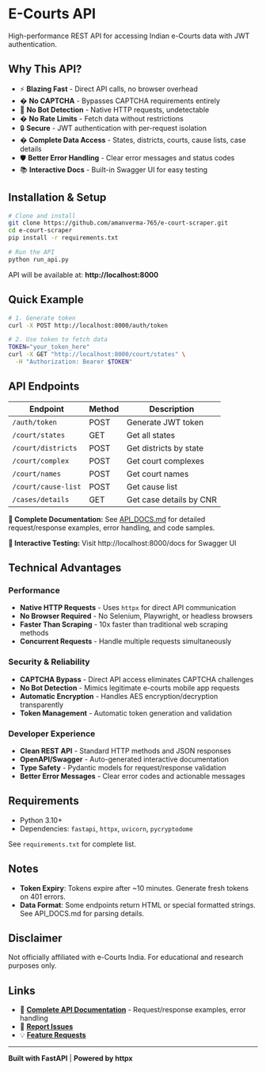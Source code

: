 # E-Courts API

High-performance REST API for accessing Indian e-Courts data with JWT authentication.

## Why This API?

- ⚡ **Blazing Fast** - Direct API calls, no browser overhead
- � **No CAPTCHA** - Bypasses CAPTCHA requirements entirely
- 🤖 **No Bot Detection** - Native HTTP requests, undetectable
- � **No Rate Limits** - Fetch data without restrictions
- 🔒 **Secure** - JWT authentication with per-request isolation
- � **Complete Data Access** - States, districts, courts, cause lists, case details
- 🛡️ **Better Error Handling** - Clear error messages and status codes
- 📚 **Interactive Docs** - Built-in Swagger UI for easy testing

## Installation & Setup

```bash
# Clone and install
git clone https://github.com/amanverma-765/e-court-scraper.git
cd e-court-scraper
pip install -r requirements.txt

# Run the API
python run_api.py
```

API will be available at: **http://localhost:8000**

## Quick Example

```bash
# 1. Generate token
curl -X POST http://localhost:8000/auth/token

# 2. Use token to fetch data
TOKEN="your_token_here"
curl -X GET "http://localhost:8000/court/states" \
  -H "Authorization: Bearer $TOKEN"
```

## API Endpoints

| Endpoint | Method | Description |
|----------|--------|-------------|
| `/auth/token` | POST | Generate JWT token |
| `/court/states` | GET | Get all states |
| `/court/districts` | POST | Get districts by state |
| `/court/complex` | POST | Get court complexes |
| `/court/names` | POST | Get court names |
| `/court/cause-list` | POST | Get cause list |
| `/cases/details` | GET | Get case details by CNR |

**📖 Complete Documentation:** See [API_DOCS.md](API_DOCS.md) for detailed request/response examples, error handling, and code samples.

**🎯 Interactive Testing:** Visit http://localhost:8000/docs for Swagger UI

## Technical Advantages

### Performance
- **Native HTTP Requests** - Uses `httpx` for direct API communication
- **No Browser Required** - No Selenium, Playwright, or headless browsers
- **Faster Than Scraping** - 10x faster than traditional web scraping methods
- **Concurrent Requests** - Handle multiple requests simultaneously

### Security & Reliability
- **CAPTCHA Bypass** - Direct API access eliminates CAPTCHA challenges
- **No Bot Detection** - Mimics legitimate e-courts mobile app requests
- **Automatic Encryption** - Handles AES encryption/decryption transparently
- **Token Management** - Automatic token generation and validation

### Developer Experience
- **Clean REST API** - Standard HTTP methods and JSON responses
- **OpenAPI/Swagger** - Auto-generated interactive documentation
- **Type Safety** - Pydantic models for request/response validation
- **Better Error Messages** - Clear error codes and actionable messages

## Requirements

- Python 3.10+
- Dependencies: `fastapi`, `httpx`, `uvicorn`, `pycryptodome`

See `requirements.txt` for complete list.

## Notes

- **Token Expiry**: Tokens expire after ~10 minutes. Generate fresh tokens on 401 errors.
- **Data Format**: Some endpoints return HTML or special formatted strings. See API_DOCS.md for parsing details.

## Disclaimer

Not officially affiliated with e-Courts India. For educational and research purposes only.

## Links

- 📖 **[Complete API Documentation](API_DOCS.md)** - Request/response examples, error handling
- 🐛 **[Report Issues](https://github.com/amanverma-765/e-court-scraper/issues)**
- 💡 **[Feature Requests](https://github.com/amanverma-765/e-court-scraper/issues/new)**

---

**Built with FastAPI** | **Powered by httpx**
